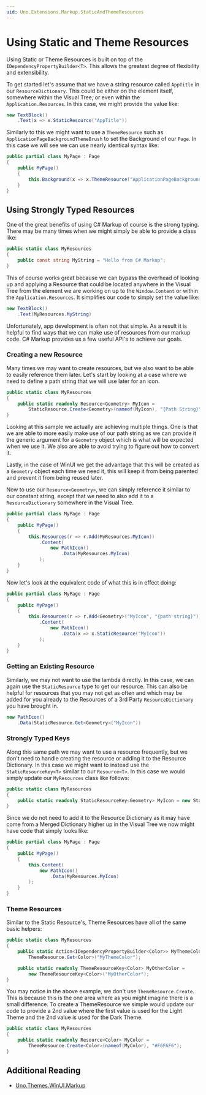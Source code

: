 ```yaml
---
uid: Uno.Extensions.Markup.StaticAndThemeResources
---
```


# Using Static and Theme Resources

Using Static or Theme Resources is built on top of the `IDependencyPropertyBuilder<T>`. This allows the greatest degree of flexibility and extensibility.

To get started let's assume that we have a string resource called `AppTitle` in our `ResourceDictionary`. This could be either on the element itself, somewhere within the Visual Tree, or even within the `Application.Resources`. In this case, we might provide the value like:

```csharp
new TextBlock()
    .Text(x => x.StaticResource("AppTitle"))
```

Similarly to this we might want to use a `ThemeResource` such as `ApplicationPageBackgroundThemeBrush` to set the Background of our `Page`. In this case we will see we can use nearly identical syntax like:

```csharp
public partial class MyPage : Page
{
    public MyPage()
    {
        this.Background(x => x.ThemeResource("ApplicationPageBackgroundThemeBrush"));
    }
}
```

## Using Strongly Typed Resources

One of the great benefits of using C# Markup of course is the strong typing. There may be many times when we might simply be able to provide a class like:

```csharp
public static class MyResources
{
    public const string MyString = "Hello from C# Markup";
}
```

This of course works great because we can bypass the overhead of looking up and applying a Resource that could be located anywhere in the Visual Tree from the element we are working on up to the `Window.Content` or within the `Application.Resources`. It simplifies our code to simply set the value like:

```csharp
new TextBlock()
    .Text(MyResources.MyString)
```

Unfortunately, app development is often not that simple. As a result it is helpful to find ways that we can make use of resources from our markup code. C# Markup provides us a few useful API's to achieve our goals.

### Creating a new Resource

Many times we may want to create resources, but we also want to be able to easily reference them later. Let's start by looking at a case where we need to define a path string that we will use later for an icon.

```cs
public static class MyResources
{
    public static readonly Resource<Geometry> MyIcon =
        StaticResource.Create<Geometry>(nameof(MyIcon), "{Path String}");
}
```

Looking at this sample we actually are achieving multiple things. One is that we are able to more easily make use of our path string as we can provide it the generic argument for a `Geometry` object which is what will be expected when we use it. We also are able to avoid trying to figure out how to convert it.

Lastly, in the case of WinUI we get the advantage that this will be created as a `Geometry` object each time we need it, this will keep it from being parented and prevent it from being reused later.

Now to use our `Resource<Geometry>`, we can simply reference it similar to our constant string, except that we need to also add it to a `ResourceDictionary` somewhere in the Visual Tree.

```csharp
public partial class MyPage : Page
{
    public MyPage()
    {
        this.Resources(r => r.Add(MyResources.MyIcon))
            .Content(
                new PathIcon()
                    .Data(MyResources.MyIcon)
            );
    }
}
```

Now let's look at the equivalent code of what this is in effect doing:

```csharp
public partial class MyPage : Page
{
    public MyPage()
    {
        this.Resources(r => r.Add<Geometry>("MyIcon", "{path string}"))
            .Content(
                new PathIcon()
                    .Data(x => x.StaticResource("MyIcon"))
            );
    }
}
```

### Getting an Existing Resource

Similarly, we may not want to use the lambda directly. In this case, we can again use the `StaticResource` type to get our resource. This can also be helpful for resources that you may not get as often and which may be added for you already to the Resources of a 3rd Party `ResourceDictionary` you have brought in.

```csharp
new PathIcon()
    .Data(StaticResource.Get<Geometry>("MyIcon"))
```

### Strongly Typed Keys

Along this same path we may want to use a resource frequently, but we don't need to handle creating the resource or adding it to the Resource Dictionary. In this case we might want to instead use the `StaticResourceKey<T>` similar to our `Resource<T>`. In this case we would simply update our `MyResources` class like follows:

```csharp
public static class MyResources
{
    public static readonly StaticResourceKey<Geometry> MyIcon = new StaticResourceKey<Geometry>(nameof(MyIcon));
}
```

Since we do not need to add it to the Resource Dictionary as it may have come from a Merged Dictionary higher up in the Visual Tree we now might have code that simply looks like:

```csharp
public partial class MyPage : Page
{
    public MyPage()
    {
        this.Content(
            new PathIcon()
                .Data(MyResources.MyIcon)
        );
    }
}
```

### Theme Resources

Similar to the Static Resource's, Theme Resources have all of the same basic helpers:

```csharp
public static class MyResources
{
    public static Action<IDependencyPropertyBuilder<Color>> MyThemeColor =>
        ThemeResource.Get<Color>("MyThemeColor");

    public static readonly ThemeResourceKey<Color> MyOtherColor =
        new ThemeResourceKey<Color>("MyOtherColor");
}
```

You may notice in the above example, we don't use `ThemeResource.Create`. This is because this is the one area where as you might imagine there is a small difference. To create a ThemeResource we simple would update our code to provide a 2nd value where the first value is used for the Light Theme and the 2nd value is used for the Dark Theme.

```csharp
public static class MyResources
{
    public static readonly Resource<Color> MyColor =
        ThemeResource.Create<Color>(nameof(MyColor), "#F6F6F6");
}
```

## Additional Reading

- [Uno.Themes.WinUI.Markup](xref:Overview.Markup.UnoThemes)
